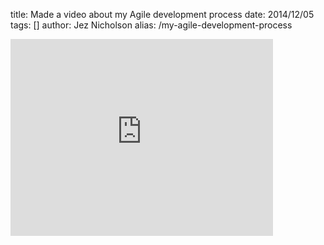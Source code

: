 title: Made a video about my Agile development process
date: 2014/12/05
tags: []
author: Jez Nicholson
alias: /my-agile-development-process

​<iframe width="420" height="315" src="https://www.youtube.com/embed/71KtMgRUiY8" frameborder="0" allowfullscreen></iframe>